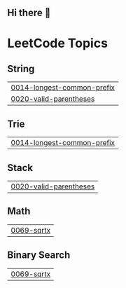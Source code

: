 ## Hi there 👋

<!--
**aidaanky/aidaanky** is a ✨ _special_ ✨ repository because its `README.md` (this file) appears on your GitHub profile.

Here are some ideas to get you started:

- 🔭 I’m currently working on ...
- 🌱 I’m currently learning ...
- 👯 I’m looking to collaborate on ...
- 🤔 I’m looking for help with ...
- 💬 Ask me about ...
- 📫 How to reach me: ...
- 😄 Pronouns: ...
- ⚡ Fun fact: ...
-->

<!---LeetCode Topics Start-->
# LeetCode Topics
## String
|  |
| ------- |
| [0014-longest-common-prefix](https://github.com/aidaanky/aidaanky/tree/master/0014-longest-common-prefix) |
| [0020-valid-parentheses](https://github.com/aidaanky/aidaanky/tree/master/0020-valid-parentheses) |
## Trie
|  |
| ------- |
| [0014-longest-common-prefix](https://github.com/aidaanky/aidaanky/tree/master/0014-longest-common-prefix) |
## Stack
|  |
| ------- |
| [0020-valid-parentheses](https://github.com/aidaanky/aidaanky/tree/master/0020-valid-parentheses) |
## Math
|  |
| ------- |
| [0069-sqrtx](https://github.com/aidaanky/aidaanky/tree/master/0069-sqrtx) |
## Binary Search
|  |
| ------- |
| [0069-sqrtx](https://github.com/aidaanky/aidaanky/tree/master/0069-sqrtx) |
<!---LeetCode Topics End-->